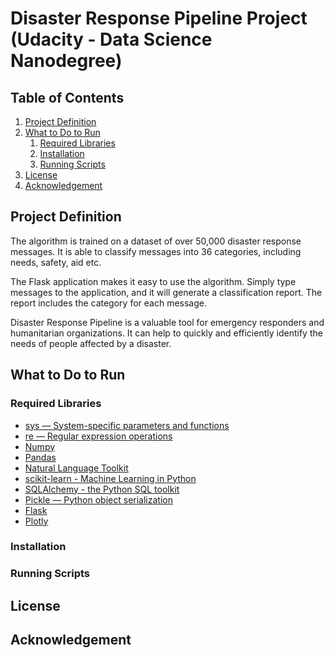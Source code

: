 # Disaster Response Pipeline Project (Udacity - Data Science Nanodegree)

## Table of Contents
1. [Project Definition](#description)
2. [What to Do to Run](#getting_started)
	1. [Required Libraries](#dependencies)
	2. [Installation](#installation)
	3. [Running Scripts](#execution)
3. [License](#license)
4. [Acknowledgement](#acknowledgement)

<a name="descripton"></a>
## Project Definition
The algorithm is trained on a dataset of over 50,000 disaster response messages. It is able to classify messages into 36 categories, including needs, safety, aid etc.

The Flask application makes it easy to use the algorithm. Simply type messages to the application, and it will generate a classification report. The report includes the category for each message.

Disaster Response Pipeline is a valuable tool for emergency responders and humanitarian organizations. It can help to quickly and efficiently identify the needs of people affected by a disaster.

<a name="getting_started"></a>
## What to Do to Run

<a name="dependencies"></a>
### Required Libraries

* [sys — System-specific parameters and functions](https://docs.python.org/3/library/sys.html)
* [re — Regular expression operations](https://docs.python.org/3/library/re.html)
* [Numpy](https://numpy.org/install/)
* [Pandas](https://pandas.pydata.org/)
* [Natural Language Toolkit](https://www.nltk.org/)
* [scikit-learn - Machine Learning in Python](https://scikit-learn.org/)
* [SQLAlchemy - the Python SQL toolkit](https://www.sqlalchemy.org/)
* [Pickle — Python object serialization](https://docs.python.org/3/library/pickle.html)
* [Flask](https://flask.palletsprojects.com/en/3.0.x/)
 * [Plotly](https://plotly.com/)



<a name="installation"></a>
### Installation

<a name="execution"></a>
### Running Scripts

<a name="license"></a>
## License

<a name="acknowledgement"></a>
## Acknowledgement
